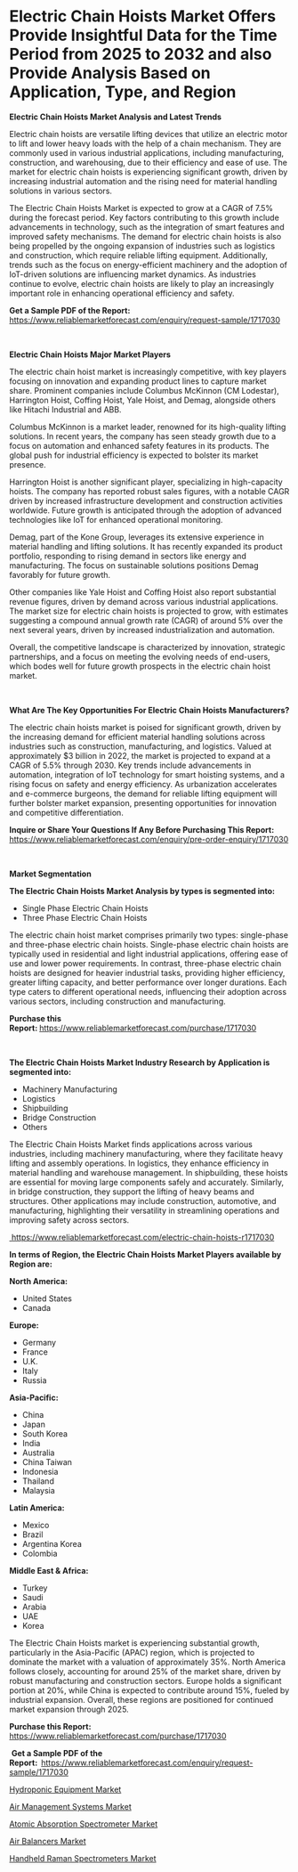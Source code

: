 <p><h1>Electric Chain Hoists Market Offers Provide Insightful Data for the Time Period from 2025 to 2032 and also Provide Analysis Based on Application, Type, and Region</h1></p><p><strong>Electric Chain Hoists Market Analysis and Latest Trends</strong></p>
<p><p>Electric chain hoists are versatile lifting devices that utilize an electric motor to lift and lower heavy loads with the help of a chain mechanism. They are commonly used in various industrial applications, including manufacturing, construction, and warehousing, due to their efficiency and ease of use. The market for electric chain hoists is experiencing significant growth, driven by increasing industrial automation and the rising need for material handling solutions in various sectors.</p><p>The Electric Chain Hoists Market is expected to grow at a CAGR of 7.5% during the forecast period. Key factors contributing to this growth include advancements in technology, such as the integration of smart features and improved safety mechanisms. The demand for electric chain hoists is also being propelled by the ongoing expansion of industries such as logistics and construction, which require reliable lifting equipment. Additionally, trends such as the focus on energy-efficient machinery and the adoption of IoT-driven solutions are influencing market dynamics. As industries continue to evolve, electric chain hoists are likely to play an increasingly important role in enhancing operational efficiency and safety.</p></p>
<p><strong>Get a Sample PDF of the Report:&nbsp;</strong> <a href="https://www.reliablemarketforecast.com/enquiry/request-sample/1717030?utm_campaign=950&utm_medium=2&utm_source=Github&utm_content=ia&utm_term=19022025&utm_id=electric-chain-hoists">https://www.reliablemarketforecast.com/enquiry/request-sample/1717030</a></p>
<p>&nbsp;</p>
<p><strong>Electric Chain Hoists Major Market Players</strong></p>
<p><p>The electric chain hoist market is increasingly competitive, with key players focusing on innovation and expanding product lines to capture market share. Prominent companies include Columbus McKinnon (CM Lodestar), Harrington Hoist, Coffing Hoist, Yale Hoist, and Demag, alongside others like Hitachi Industrial and ABB.</p><p>Columbus McKinnon is a market leader, renowned for its high-quality lifting solutions. In recent years, the company has seen steady growth due to a focus on automation and enhanced safety features in its products. The global push for industrial efficiency is expected to bolster its market presence.</p><p>Harrington Hoist is another significant player, specializing in high-capacity hoists. The company has reported robust sales figures, with a notable CAGR driven by increased infrastructure development and construction activities worldwide. Future growth is anticipated through the adoption of advanced technologies like IoT for enhanced operational monitoring.</p><p>Demag, part of the Kone Group, leverages its extensive experience in material handling and lifting solutions. It has recently expanded its product portfolio, responding to rising demand in sectors like energy and manufacturing. The focus on sustainable solutions positions Demag favorably for future growth.</p><p>Other companies like Yale Hoist and Coffing Hoist also report substantial revenue figures, driven by demand across various industrial applications. The market size for electric chain hoists is projected to grow, with estimates suggesting a compound annual growth rate (CAGR) of around 5% over the next several years, driven by increased industrialization and automation.</p><p>Overall, the competitive landscape is characterized by innovation, strategic partnerships, and a focus on meeting the evolving needs of end-users, which bodes well for future growth prospects in the electric chain hoist market.</p></p>
<p>&nbsp;</p>
<p><strong>What Are The Key Opportunities For Electric Chain Hoists Manufacturers?</strong></p>
<p><p>The electric chain hoists market is poised for significant growth, driven by the increasing demand for efficient material handling solutions across industries such as construction, manufacturing, and logistics. Valued at approximately $3 billion in 2022, the market is projected to expand at a CAGR of 5.5% through 2030. Key trends include advancements in automation, integration of IoT technology for smart hoisting systems, and a rising focus on safety and energy efficiency. As urbanization accelerates and e-commerce burgeons, the demand for reliable lifting equipment will further bolster market expansion, presenting opportunities for innovation and competitive differentiation.</p></p>
<p><strong>Inquire or Share Your Questions If Any Before Purchasing This Report:</strong> <a href="https://www.reliablemarketforecast.com/enquiry/pre-order-enquiry/1717030?utm_campaign=950&utm_medium=2&utm_source=Github&utm_content=ia&utm_term=19022025&utm_id=electric-chain-hoists">https://www.reliablemarketforecast.com/enquiry/pre-order-enquiry/1717030</a></p>
<p>&nbsp;</p>
<p><strong>Market Segmentation</strong></p>
<p><strong>The Electric Chain Hoists Market Analysis by types is segmented into:</strong></p>
<p><ul><li>Single Phase Electric Chain Hoists</li><li>Three Phase Electric Chain Hoists</li></ul></p>
<p><p>The electric chain hoist market comprises primarily two types: single-phase and three-phase electric chain hoists. Single-phase electric chain hoists are typically used in residential and light industrial applications, offering ease of use and lower power requirements. In contrast, three-phase electric chain hoists are designed for heavier industrial tasks, providing higher efficiency, greater lifting capacity, and better performance over longer durations. Each type caters to different operational needs, influencing their adoption across various sectors, including construction and manufacturing.</p></p>
<p><strong>Purchase this Report:&nbsp;</strong><a href="https://www.reliablemarketforecast.com/purchase/1717030?utm_campaign=950&utm_medium=2&utm_source=Github&utm_content=ia&utm_term=19022025&utm_id=electric-chain-hoists">https://www.reliablemarketforecast.com/purchase/1717030</a></p>
<p>&nbsp;</p>
<p><strong>The Electric Chain Hoists Market Industry Research by Application is segmented into:</strong></p>
<p><ul><li>Machinery Manufacturing</li><li>Logistics</li><li>Shipbuilding</li><li>Bridge Construction</li><li>Others</li></ul></p>
<p><p>The Electric Chain Hoists Market finds applications across various industries, including machinery manufacturing, where they facilitate heavy lifting and assembly operations. In logistics, they enhance efficiency in material handling and warehouse management. In shipbuilding, these hoists are essential for moving large components safely and accurately. Similarly, in bridge construction, they support the lifting of heavy beams and structures. Other applications may include construction, automotive, and manufacturing, highlighting their versatility in streamlining operations and improving safety across sectors.</p></p>
<p><a href="https://www.reliablemarketforecast.com/electric-chain-hoists-r1717030?utm_campaign=950&utm_medium=2&utm_source=Github&utm_content=ia&utm_term=19022025&utm_id=electric-chain-hoists">&nbsp;https://www.reliablemarketforecast.com/electric-chain-hoists-r1717030</a></p>
<p><strong>In terms of Region, the Electric Chain Hoists Market Players available by Region are:</strong></p>
<p>
    <p> <strong> North America: </strong>
        <ul>
            <li>United States</li>
            <li>Canada</li>
        </ul>
        </p> 
    <p> <strong> Europe: </strong>
        <ul>
            <li>Germany</li>
            <li>France</li>
            <li>U.K.</li>
            <li>Italy</li>
            <li>Russia</li>
        </ul>
        </p> 
    <p> <strong> Asia-Pacific: </strong>
        <ul>
            <li>China</li>
            <li>Japan</li>
            <li>South Korea</li>
            <li>India</li>
            <li>Australia</li>
            <li>China Taiwan</li>
            <li>Indonesia</li>
            <li>Thailand</li>
            <li>Malaysia</li>
        </ul>
        </p> 
    <p> <strong> Latin America: </strong>
        <ul>
            <li>Mexico</li>
            <li>Brazil</li>
            <li>Argentina Korea</li>
            <li>Colombia</li>
        </ul>
        </p> 
    <p> <strong> Middle East & Africa: </strong>
        <ul>
            <li>Turkey</li>
            <li>Saudi</li>
            <li>Arabia</li>
            <li>UAE</li>
            <li>Korea</li>
        </ul>
    </p>
    </p>
<p><p>The Electric Chain Hoists market is experiencing substantial growth, particularly in the Asia-Pacific (APAC) region, which is projected to dominate the market with a valuation of approximately 35%. North America follows closely, accounting for around 25% of the market share, driven by robust manufacturing and construction sectors. Europe holds a significant portion at 20%, while China is expected to contribute around 15%, fueled by industrial expansion. Overall, these regions are positioned for continued market expansion through 2025.</p></p>
<p><strong>Purchase this Report: </strong><a href="https://www.reliablemarketforecast.com/purchase/1717030?utm_campaign=950&utm_medium=2&utm_source=Github&utm_content=ia&utm_term=19022025&utm_id=electric-chain-hoists">https://www.reliablemarketforecast.com/purchase/1717030</a></p>
<p>&nbsp;<strong>Get a Sample PDF of the Report:&nbsp;&nbsp;</strong><a href="https://www.reliablemarketforecast.com/enquiry/request-sample/1717030?utm_campaign=950&utm_medium=2&utm_source=Github&utm_content=ia&utm_term=19022025&utm_id=electric-chain-hoists">https://www.reliablemarketforecast.com/enquiry/request-sample/1717030</a></p>
<p><strong></strong></p>
<p><p><a href="https://github.com/netkobayoya/Market-Research-Report-List-1/blob/main/hydroponic-equipment-market.md?utm_campaign=950&utm_medium=2&utm_source=Github&utm_content=ia&utm_term=19022025&utm_id=electric-chain-hoists">Hydroponic Equipment Market</a></p><p><a href="https://github.com/fendtdjunawo/Market-Research-Report-List-1/blob/main/air-management-systems-market.md?utm_campaign=950&utm_medium=2&utm_source=Github&utm_content=ia&utm_term=19022025&utm_id=electric-chain-hoists">Air Management Systems Market</a></p><p><a href="https://github.com/scalocassoj6/Market-Research-Report-List-1/blob/main/atomic-absorption-spectrometer-market.md?utm_campaign=950&utm_medium=2&utm_source=Github&utm_content=ia&utm_term=19022025&utm_id=electric-chain-hoists">Atomic Absorption Spectrometer Market</a></p><p><a href="https://github.com/kovasovitzzg/Market-Research-Report-List-1/blob/main/air-balancers-market.md?utm_campaign=950&utm_medium=2&utm_source=Github&utm_content=ia&utm_term=19022025&utm_id=electric-chain-hoists">Air Balancers Market</a></p><p><a href="https://github.com/danzopachllq/Market-Research-Report-List-1/blob/main/handheld-raman-spectrometers-market.md?utm_campaign=950&utm_medium=2&utm_source=Github&utm_content=ia&utm_term=19022025&utm_id=electric-chain-hoists">Handheld Raman Spectrometers Market</a></p></p>